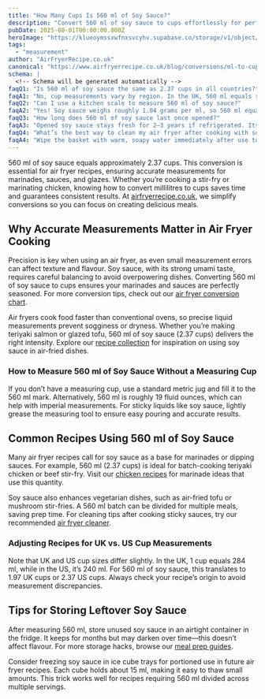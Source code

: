 ```yaml
---
title: "How Many Cups Is 560 ml of Soy Sauce?"
description: "Convert 560 ml of soy sauce to cups effortlessly for perfect air fryer recipes. Get precise measurements and cooking tips now!"
pubDate: 2025-08-01T00:00:00.000Z
heroImage: "https://klueoymssxwfnxsvcyhv.supabase.co/storage/v1/object/public/Shmucket/how-many-cups-is-560-ml-of-soy-sauce.webp"
tags:
  - "measurement"
author: "AirFryerRecipe.co.uk"
canonical: "https://www.airfryerrecipe.co.uk/blog/conversions/ml-to-cups/how-many-cups-is-560-ml-of-soy-sauce"
schema: |
  <!-- Schema will be generated automatically -->
faqQ1: "Is 560 ml of soy sauce the same as 2.37 cups in all countries?"
faqA1: "No, cup measurements vary by region. In the UK, 560 ml equals roughly 1.97 cups (284 ml per cup), while in the US, it’s 2.37 cups (240 ml per cup). Always verify the recipe’s measurement standard to ensure accuracy."
faqQ2: "Can I use a kitchen scale to measure 560 ml of soy sauce?"
faqA2: "Yes! Soy sauce weighs roughly 1.04 grams per ml, so 560 ml equals about 582 grams. Use a digital scale for precision, especially when scaling air fryer recipes up or down."
faqQ3: "How long does 560 ml of soy sauce last once opened?"
faqA3: "Opened soy sauce stays fresh for 2–3 years if refrigerated. Its flavour remains stable, though colour may darken. For best results, use it within a year for marinades or sauces."
faqQ4: "What’s the best way to clean my air fryer after cooking with soy sauce?"
faqA4: "Wipe the basket with warm, soapy water immediately after use to prevent sticky residue. For tough stains, use a non-abrasive sponge and our recommended <a href=https://www.airfryerrecipe.co.uk/air-fryer-cleaner>air fryer cleaner</a>. Avoid harsh chemicals that could damage the coating."
---
```

<p>560 ml of soy sauce equals approximately 2.37 cups. This conversion is essential for air fryer recipes, ensuring accurate measurements for marinades, sauces, and glazes. Whether you’re cooking a stir-fry or marinating chicken, knowing how to convert millilitres to cups saves time and guarantees consistent results. At <a href=https://www.airfryerrecipe.co.uk/>airfryerrecipe.co.uk</a>, we simplify conversions so you can focus on creating delicious meals.</p>  

<h2>Why Accurate Measurements Matter in Air Fryer Cooking</h2>  
<p>Precision is key when using an air fryer, as even small measurement errors can affect texture and flavour. Soy sauce, with its strong umami taste, requires careful balancing to avoid overpowering dishes. Converting 560 ml of soy sauce to cups ensures your marinades and sauces are perfectly seasoned. For more conversion tips, check out our <a href=https://www.airfryerrecipe.co.uk/air-fryer-conversion-chart>air fryer conversion chart</a>.</p>  

<p>Air fryers cook food faster than conventional ovens, so precise liquid measurements prevent sogginess or dryness. Whether you’re making teriyaki salmon or glazed tofu, 560 ml of soy sauce (2.37 cups) delivers the right intensity. Explore our <a href=https://www.airfryerrecipe.co.uk/recipes>recipe collection</a> for inspiration on using soy sauce in air-fried dishes.</p>  

<h3>How to Measure 560 ml of Soy Sauce Without a Measuring Cup</h3>  
<p>If you don’t have a measuring cup, use a standard metric jug and fill it to the 560 ml mark. Alternatively, 560 ml is roughly 19 fluid ounces, which can help with imperial measurements. For sticky liquids like soy sauce, lightly grease the measuring tool to ensure easy pouring and accurate results.</p>  

<h2>Common Recipes Using 560 ml of Soy Sauce</h2>  
<p>Many air fryer recipes call for soy sauce as a base for marinades or dipping sauces. For example, 560 ml (2.37 cups) is ideal for batch-cooking teriyaki chicken or beef stir-fry. Visit our <a href=https://www.airfryerrecipe.co.uk/recipe-category/chicken>chicken recipes</a> for marinade ideas that use this quantity.</p>  

<p>Soy sauce also enhances vegetarian dishes, such as air-fried tofu or mushroom stir-fries. A 560 ml batch can be divided for multiple meals, saving prep time. For cleaning tips after cooking sticky sauces, try our recommended <a href=https://www.airfryerrecipe.co.uk/air-fryer-cleaner>air fryer cleaner</a>.</p>  

<h3>Adjusting Recipes for UK vs. US Cup Measurements</h3>  
<p>Note that UK and US cup sizes differ slightly. In the UK, 1 cup equals 284 ml, while in the US, it’s 240 ml. For 560 ml of soy sauce, this translates to 1.97 UK cups or 2.37 US cups. Always check your recipe’s origin to avoid measurement discrepancies.</p>  

<h2>Tips for Storing Leftover Soy Sauce</h2>  
<p>After measuring 560 ml, store unused soy sauce in an airtight container in the fridge. It keeps for months but may darken over time—this doesn’t affect flavour. For more storage hacks, browse our <a href=https://www.airfryerrecipe.co.uk/recipe-category/meal-prep>meal prep guides</a>.</p>  

<p>Consider freezing soy sauce in ice cube trays for portioned use in future air fryer recipes. Each cube holds about 15 ml, making it easy to thaw small amounts. This trick works well for recipes requiring 560 ml divided across multiple servings.</p>
